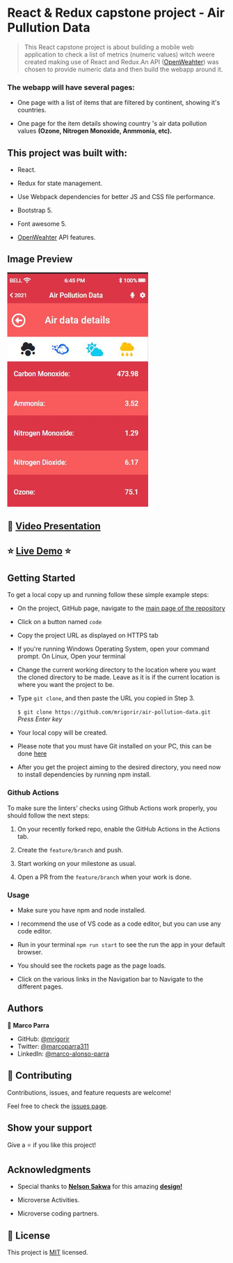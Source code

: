 # React & Redux capstone project - Air Pullution Data

> This React capstone project is about building a mobile web application to check a list of metrics (numeric values) witch weere created making use of React and Redux.An API ([OpenWeahter](https://openweathermap.org/api/air-pollution)) was chosen to provide numeric data and then build the webapp around it. 

### The webapp will have several pages:

- One page with a list of items that are filtered by continent, showing it's countries.
  
- One page for the item details showing country 's air data pollution values **(Ozone, Nitrogen Monoxide, Anmmonia, etc).**

## This project was built with:

 - React.

 - Redux for state management.

 - Use Webpack dependencies for better JS and CSS file performance.

 - Bootstrap 5.

 - Font awesome 5.

 - [OpenWeahter](https://openweathermap.org/api/air-pollution) API features.

## Image Preview
![Screenshot Main Page](./src/assets/img/capture.jpg)

## :movie_camera: [Video Presentation](https://www.loom.com/share/037954db38dc420081829a545d258789)

## :star: [Live Demo](https://suspicious-hopper-79efb3.netlify.app/) :star:

## Getting Started

To get a local copy up and running follow these simple example steps:

- On the project, GitHub page, navigate to the [main page of the repository](https://github.com/mrigorir/air-pollution-data)

- Click on a button named `code`

- Copy the project URL as displayed on HTTPS tab

- If you're running Windows Operating System, open your command prompt. On Linux, Open your terminal

- Change the current working directory to the location where you want the cloned directory to be made. Leave as it is if the current location is where you want the project to be.

- Type `git clone`, and then paste the URL you copied in Step 3.<br>

  `$ git clone https://github.com/mrigorir/air-pollution-data.git` <em>Press Enter key</em><br>

- Your local copy will be created.

- Please note that you must have Git installed on your PC, this can be done [here](https://gist.github.com/derhuerst/1b15ff4652a867391f03)

- After you get the project aiming to the desired directory, you need now to install dependencies by running npm install.


### Github Actions

To make sure the linters' checks using Github Actions work properly, you should follow the next steps:

1. On your recently forked repo, enable the GitHub Actions in the Actions tab.
   
2. Create the `feature/branch` and push.
   
3. Start working on your milestone as usual.
   
4. Open a PR from the `feature/branch` when your work is done.

### Usage 

- Make sure you have npm and node installed.

- I recommend the use of VS code as a code editor, but you can use any code editor.

- Run in your terminal `npm run start` to see the run the app in your default browser.

- You should see the rockets page as the page loads. 

- Click on the various links in the Navigation bar to Navigate to the different pages. 

## Authors

👤 **Marco Parra**

- GitHub: [@mrigorir](https://github.com/mrigorir)
- Twitter: [@marcoparra311](https://twitter.com/marcoparra311)
- LinkedIn: [@marco-alonso-parra](https://www.linkedin.com/in/marco-alonso-parra/)

## 🤝 Contributing

Contributions, issues, and feature requests are welcome!

Feel free to check the [issues page](https://github.com/mrigorir/air-pollution-data/issues).


## Show your support

Give a ⭐️ if you like this project!


## Acknowledgments

- Special thanks to **[Nelson Sakwa](https://www.behance.net/sakwadesignstudio)** for this amazing **[design!](https://www.behance.net/gallery/31579789/Ballhead-App-(Free-PSDs))**

- Microverse Activities.

- Microverse coding partners. 

## 📝 License

This project is [MIT](https://github.com/mrigorir/air-pollution-data/blob/main/LICENSE) licensed.
